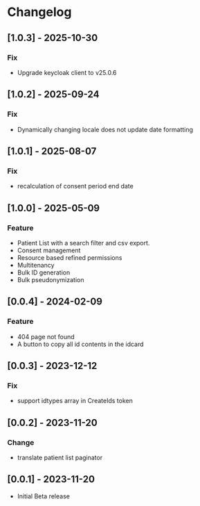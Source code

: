 # Changelog
## [1.0.3] - 2025-10-30
### Fix
- Upgrade keycloak client to v25.0.6
## [1.0.2] - 2025-09-24
### Fix
- Dynamically changing locale does not update date formatting
## [1.0.1] - 2025-08-07
### Fix
- recalculation of consent period end date
## [1.0.0] - 2025-05-09
### Feature
- Patient List with a search filter and csv export.
- Consent management
- Resource based refined permissions
- Multitenancy
- Bulk ID generation
- Bulk pseudonymization
## [0.0.4] - 2024-02-09
### Feature
- 404 page not found
- A button to copy all id contents in the idcard
## [0.0.3] - 2023-12-12
### Fix
- support idtypes array in CreateIds token
## [0.0.2] - 2023-11-20
### Change
- translate patient list paginator
## [0.0.1] - 2023-11-20
- Initial Beta release
